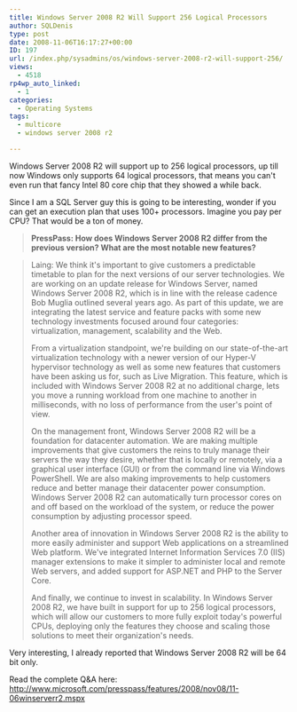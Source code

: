 ```yaml
---
title: Windows Server 2008 R2 Will Support 256 Logical Processors
author: SQLDenis
type: post
date: 2008-11-06T16:17:27+00:00
ID: 197
url: /index.php/sysadmins/os/windows-server-2008-r2-will-support-256/
views:
  - 4518
rp4wp_auto_linked:
  - 1
categories:
  - Operating Systems
tags:
  - multicore
  - windows server 2008 r2

---
```

Windows Server 2008 R2 will support up to 256 logical processors, up till now Windows only supports 64 logical processors, that means you can't even run that fancy Intel 80 core chip that they showed a while back.

Since I am a SQL Server guy this is going to be interesting, wonder if you can get an execution plan that uses 100+ processors. Imagine you pay per CPU? That would be a ton of money.

> **PressPass: How does Windows Server 2008 R2 differ from the previous version? What are the most notable new features?**
  
> Laing: We think it's important to give customers a predictable timetable to plan for the next versions of our server technologies. We are working on an update release for Windows Server, named Windows Server 2008 R2, which is in line with the release cadence Bob Muglia outlined several years ago. As part of this update, we are integrating the latest service and feature packs with some new technology investments focused around four categories: virtualization, management, scalability and the Web.
> 
> From a virtualization standpoint, we're building on our state-of-the-art virtualization technology with a newer version of our Hyper-V hypervisor technology as well as some new features that customers have been asking us for, such as Live Migration. This feature, which is included with Windows Server 2008 R2 at no additional charge, lets you move a running workload from one machine to another in milliseconds, with no loss of performance from the user's point of view.
> 
> On the management front, Windows Server 2008 R2 will be a foundation for datacenter automation. We are making multiple improvements that give customers the reins to truly manage their servers the way they desire, whether that is locally or remotely, via a graphical user interface (GUI) or from the command line via Windows PowerShell. We are also making improvements to help customers reduce and better manage their datacenter power consumption. Windows Server 2008 R2 can automatically turn processor cores on and off based on the workload of the system, or reduce the power consumption by adjusting processor speed.
> 
> Another area of innovation in Windows Server 2008 R2 is the ability to more easily administer and support Web applications on a streamlined Web platform. We've integrated Internet Information Services 7.0 (IIS) manager extensions to make it simpler to administer local and remote Web servers, and added support for ASP.NET and PHP to the Server Core.
> 
> And finally, we continue to invest in scalability. In Windows Server 2008 R2, we have built in support for up to 256 logical processors, which will allow our customers to more fully exploit today's powerful CPUs, deploying only the features they choose and scaling those solutions to meet their organization's needs.

Very interesting, I already reported that Windows Server 2008 R2 will be 64 bit only.

Read the complete Q&A here: http://www.microsoft.com/presspass/features/2008/nov08/11-06winserverr2.mspx